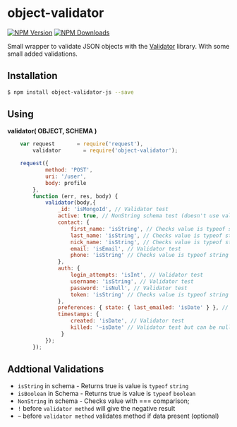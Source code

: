 # object-validator

  [![NPM Version][npm-image]][npm-url]
  [![NPM Downloads][downloads-image]][downloads-url]

Small wrapper to validate JSON objects with the [Validator](https://github.com/chriso/validator.js) library. With some small added validations.

## Installation

```bash
$ npm install object-validator-js --save
```
## Using

**validator( OBJECT, SCHEMA )**

```javascript
    var request       = require('request'),
    	validator       = require('object-validator');

    request({
            method: 'POST',
            uri: '/user',
            body: profile
        },
        function (err, res, body) {
            validator(body,{
                _id: 'isMongoId', // Validator test
                active: true, // NonString schema test (doesn't use validator)
                contact: {
                    first_name: 'isString', // Checks value is typeof string
                    last_name: 'isString', // Checks value is typeof string
                    nick_name: 'isString', // Checks value is typeof string
                    email: 'isEmail', // Validator test
                    phone: 'isString' // Checks value is typeof string
                },
                auth: {
                    login_attempts: 'isInt', // Validator test
                    username: 'isString', // Validator test
                    password: 'isNull', // Validator test
                    token: 'isString' // Checks value is typeof string
                },
                preferences: { state: { last_emailed: 'isDate' } }, // Validator test
                timestamps: {
                    created: 'isDate', // Validator test
                    killed: '~isDate' // Validator test but can be null
                 }
            });
        });
```

## Addtional Validations

* `isString` in schema - Returns true is value is `typeof` `string`
* `isBoolean` in Schema - Returns true is value is `typeof` `boolean`
* `NonString` in schema - Checks value with === comparison;
* `!` before `validator method` will give the negative result
* `~` before `validator method` validates method if data present (optional)

[npm-image]: https://img.shields.io/npm/v/object-validator-js.svg?style=flat
[npm-url]: https://npmjs.org/package/object-validator-js
[downloads-image]: https://img.shields.io/npm/dm/object-validator-js.svg?style=flat
[downloads-url]: https://npmjs.org/package/object-validator-js
[travis-image]: https://img.shields.io/travis/strongloop/object-validator-js.svg?style=flat
[travis-url]: https://travis-ci.org/strongloop/object-validator-js
[coveralls-image]: https://img.shields.io/coveralls/strongloop/object-validator-js.svg?style=flat
[coveralls-url]: https://coveralls.io/r/strongloop/object-validator-js?branch=master
